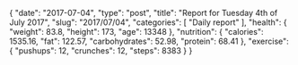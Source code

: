 {
    "date": "2017-07-04",
    "type": "post",
    "title": "Report for Tuesday 4th of July 2017",
    "slug": "2017\/07\/04",
    "categories": [
        "Daily report"
    ],
    "health": {
        "weight": 83.8,
        "height": 173,
        "age": 13348
    },
    "nutrition": {
        "calories": 1535.16,
        "fat": 122.57,
        "carbohydrates": 52.98,
        "protein": 68.41
    },
    "exercise": {
        "pushups": 12,
        "crunches": 12,
        "steps": 8383
    }
}